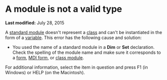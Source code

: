 
# A module is not a valid type

 **Last modified:** July 28, 2015

A  [standard module](b8bdf64f-5920-1ae9-16d0-b26d09524a30.md) doesn't represent a [class](b8bdf64f-5920-1ae9-16d0-b26d09524a30.md) and can't be instantiated in the form of a [variable](b8bdf64f-5920-1ae9-16d0-b26d09524a30.md). This error has the following cause and solution:




- You used the name of a standard module in a  **Dim** or **Set** declaration. Check the spelling of the module name and make sure it corresponds to a [form](b8bdf64f-5920-1ae9-16d0-b26d09524a30.md),  [MDI form](b8bdf64f-5920-1ae9-16d0-b26d09524a30.md), or  [class module](b8bdf64f-5920-1ae9-16d0-b26d09524a30.md).
    

For additional information, select the item in question and press F1 (in Windows) or HELP (on the Macintosh).
